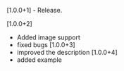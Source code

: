 [1.0.0+1] - Release.

[1.0.0+2] 
 - Added image support
 - fixed bugs
[1.0.0+3]
 - improved the description
[1.0.0+4]
 - added example